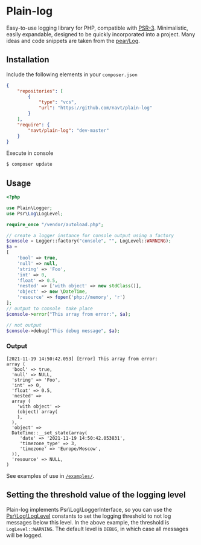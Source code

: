 # Plain-log
Easy-to-use logging library for PHP, compatible with [PSR-3](https://github.com/php-fig/fig-standards/blob/master/accepted/PSR-3-logger-interface.md). Minimalistic, easily expandable, designed to be quickly incorporated into a project. Many ideas and code snippets are taken from the [pear/Log](https://github.com/pear/Log).
## Installation
Include the following elements in your `composer.json`
```json
{
    "repositories": [
        {
            "type": "vcs",
            "url": "https://github.com/navt/plain-log"
        }
    ],
    "require": {
        "navt/plain-log": "dev-master"
    }
}
```
Execute in console
```bash
$ composer update
```
## Usage
```php
<?php

use Plain\Logger;
use Psr\Log\LogLevel;

require_once "/vendor/autoload.php";

// create a logger instance for console output using a factory
$console = Logger::factory("console", "", LogLevel::WARNING);
$a = 
[
    'bool' => true,
    'null' => null,
    'string' => 'Foo',
    'int' => 0,
    'float' => 0.5,
    'nested' => ['with object' => new stdClass()],
    'object' => new \DateTime,
    'resource' => fopen('php://memory', 'r')
];
// output to console  take place
$console->error("This array from error:", $a);

// not output
$console->debug("This debug message", $a);
```
### Output
```log
[2021-11-19 14:50:42.053] [Error] This array from error:
array (
  'bool' => true,
  'null' => NULL,
  'string' => 'Foo',
  'int' => 0,
  'float' => 0.5,
  'nested' => 
  array (
    'with object' => 
    (object) array(
    ),
  ),
  'object' => 
  DateTime::__set_state(array(
     'date' => '2021-11-19 14:50:42.053831',
     'timezone_type' => 3,
     'timezone' => 'Europe/Moscow',
  )),
  'resource' => NULL,
)
```
See examples of use in [`/examples/`](https://github.com/navt/plain-log/tree/master/examples).

## Setting the threshold value of the logging level
Plain-log implements Psr\Log\LoggerInterface, so you can use the  [Psr\Log\LogLevel](https://github.com/php-fig/fig-standards/blob/master/accepted/PSR-3-logger-interface.md#5-psrlogloglevel) constants to set the logging threshold to not log messages below this level. In the above example, the threshold is `LogLevel::WARNING`. 
The default level is `DEBUG`, in which case all messages will be logged.